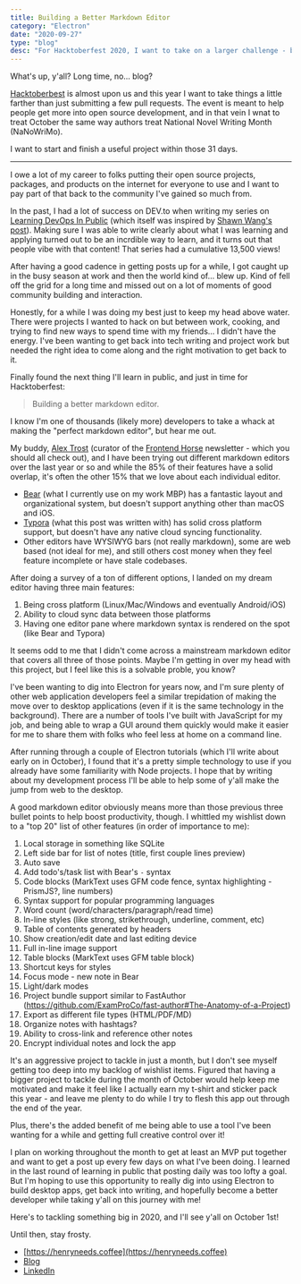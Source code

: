 ```yaml
---
title: Building a Better Markdown Editor
category: "Electron"
date: "2020-09-27"
type: "blog"
desc: "For Hacktoberfest 2020, I want to take on a larger challenge - building a better markdown editor."
---
```


What's up, y'all? Long time, no... blog?

[Hacktoberbest](https://hacktoberfest.digitalocean.com/) is almost upon us and this year I want to take things a little farther than just submitting a few pull requests. The event is meant to help people get more into open source development, and in that vein I wnat to treat October the same way authors treat National Novel Writing Month (NaNoWriMo).

I want to start and finish a useful project within those 31 days.

---

I owe a lot of my career to folks putting their open source projects, packages, and products on the internet for everyone to use and I want to pay part of that back to the community I've gained so much from.

In the past, I had a lot of success on DEV.to when writing my series on [Learning DevOps In Public](https://dev.to/quinncuatro/learning-devops-in-public-c26) (which itself was inspired by [Shawn Wang's post](https://www.swyx.io/writing/learn-in-public/)). Making sure I was able to write clearly about what I was learning and applying turned out to be an incrdible way to learn, and it turns out that people vibe with that content! That series had a cumulative 13,500 views!

After having a good cadence in getting posts up for a while, I got caught up in the busy season at work and then the world kind of... blew up. Kind of fell off the grid for a long time and missed out on a lot of moments of good community building and interaction.

Honestly, for a while I was doing my best just to keep my head above water. There were projects I wanted to hack on but between work, cooking, and trying to find new ways to spend time with my friends... I didn't have the energy. I've been wanting to get back into tech writing and project work but needed the right idea to come along and the right motivation to get back to it.

Finally found the next thing I'll learn in public, and just in time for Hacktoberfest:

> Building a better markdown editor.

I know I'm one of thousands (likely more) developers to take a whack at making the "perfect markdown editor", but hear me out.

My buddy, [Alex Trost](atrost.com) (curator of the [Frontend Horse](https://www.swyx.io/writing/learn-in-public/) newsletter - which you should all check out), and I have been trying out different markdown editors over the last year or so and while the 85% of their features have a solid overlap, it's often the other 15% that we love about each individual editor.

- [Bear](https://bear.app/) (what I currently use on my work MBP) has a fantastic layout and organizational system, but doesn't support anything other than macOS and iOS.
- [Typora](https://typora.io/) (what this post was written with) has solid cross platform support, but doesn't have any native cloud syncing functionality.
- Other editors have WYSIWYG bars (not really markdown), some are web based (not ideal for me), and still others cost money when they feel feature incomplete or have stale codebases.

After doing a survey of a ton of different options, I landed on my dream editor having three main features:

1. Being cross platform (Linux/Mac/Windows and eventually Android/iOS)
2. Ability to cloud sync data between those platforms
3. Having one editor pane where markdown syntax is rendered on the spot (like Bear and Typora)

It seems odd to me that I didn't come across a mainstream markdown editor that covers all three of those points. Maybe I'm getting in over my head with this project, but I feel like this is a solvable proble, you know?

I've been wanting to dig into Electron for years now, and I'm sure plenty of other web application developers feel a similar trepidation of making the move over to desktop applications (even if it is the same technology in the background). There are a number of tools I've built with JavaScript for my job, and being able to wrap a GUI around them quickly would make it easier for me to share them with folks who feel less at home on a command line.

After running through a couple of Electron tutorials (which I'll write about early on in October), I found that it's a pretty simple technology to use if you already have some familiarity with Node projects. I hope that by writing about my development process I'll be able to help some of y'all make the jump from web to the desktop.

A good markdown editor obviously means more than those previous three bullet points to help boost productivity, though. I whittled my wishlist down to a "top 20" list of other features (in order of importance to me):

1. Local storage in something like SQLite
2. Left side bar for list of notes (title, first couple lines preview)
3. Auto save
4. Add todo's/task list with Bear's `-`  syntax
5. Code blocks (MarkText uses GFM code fence, syntax highlighting - PrismJS?, line numbers)
6. Syntax support for popular programming languages
7. Word count (word/characters/paragraph/read time)
8. In-line styles (like strong, strikethrough, underline, comment, etc)
9. Table of contents generated by headers
10. Show creation/edit date and last editing device
11. Full in-line image support
12. Table blocks (MarkText uses GFM table block)
13. Shortcut keys for styles
14. Focus mode - new note in Bear
15. Light/dark modes
16. Project bundle support similar to FastAuthor (https://github.com/ExamProCo/fast-author#The-Anatomy-of-a-Project)
17. Export as different file types (HTML/PDF/MD)
18. Organize notes with hashtags?
19. Ability to cross-link and reference other notes
20. Encrypt individual notes and lock the app

It's an aggressive project to tackle in just a month, but I don't see myself getting too deep into my backlog of wishlist items. Figured that having a bigger project to tackle during the month of October would help keep me motivated and make it feel like I actually earn my t-shirt and sticker pack this year - and leave me plenty to do while I try to flesh this app out through the end of the year.

Plus, there's the added benefit of me being able to use a tool I've been wanting for a while and getting full creative control over it!

I plan on working throughout the month to get at least an MVP put together and want to get a post up every few days on what I've been doing. I learned in the last round of learning in public that posting daily was too lofty a goal. But I'm hoping to use this opportunity to really dig into using Electron to build desktop apps, get back into writing, and hopefully become a better developer while taking y'all on this journey with me!

Here's to tackling something big in 2020, and I'll see y'all on October 1st!

Until then, stay frosty.

- [https://henryneeds.coffee](https://henryneeds.coffee)
- [Blog](https://henryneeds.coffee/blog)
- [LinkedIn](https://linkedin.com/in/henryquinniv)
